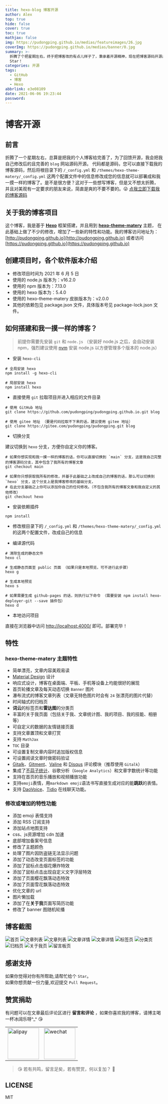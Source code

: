 ```yaml
---
title: hexo-blog 博客开源
author: Alex
top: true
hide: false
cover: true
toc: true
mathjax: false
img: https://pudongping.github.io/medias/featureimages/26.jpg
coverImg: https://pudongping.github.io/medias/banner/0.jpg
summary: >-
  折腾了个把星期左右，终于把博客改的有点儿样子了，秉承着开源精神，现在把博客源码开源出来。如果你也想拥有和我一摸一样的博客，那么赶紧来试试吧！如果你喜欢，请记得给个
  Star！
categories: 开源
tags:
  - GitHub
  - 博客
  - Hexo
abbrlink: e3e08109
date: 2021-06-06 19:23:44
password:
---
```


# 博客开源

## 前言

折腾了一个星期左右，总算是把我的个人博客给完善了，为了回馈开源，我会把我自己修改后的且完善的 `blog` 网站源码开源。
代码都是源码，您可以直接下载我的博客源码，然后将根目录下的 `/_config.yml` 和 `/themes/hexo-theme-matery/_config.yml`
这两个配置文件中的信息修改成您的信息就可以部署成和我一摸一样的博客了。是不是很方便？这对于一些想写博客，但是又不想太折腾，
并且对美观有一定要求的朋友来说，简直是爽的不要不要的。😜 [点我立即下载我的博客源码](https://github.com/pudongping/pudongping.github.io)

## 关于我的博客项目

这个博客，我是基于 **[Hexo](https://hexo.io/zh-cn/docs/)** 框架搭建，并且用到 **[hexo-theme-matery](https://github.com/blinkfox/hexo-theme-matery)** 主题，
在此基础上做了不少的修改，增加了一些新的特性和功能。我的博客访问地址为：[http://pudongping.github.io](http://pudongping.github.io) 或者访问 [https://pudongping.github.io](https://pudongping.github.io)

## 创建项目时，各个软件版本介绍
- 修改项目时间为 2021 年 6 月 5 日
- 使用的 node.js 版本为：v16.2.0
- 使用的 npm 版本为：7.13.0
- 使用的 hexo 版本为：5.4.0
- 使用的 hexo-theme-matery 皮肤版本为：v2.0.0
- 其他的依赖包见 package.json 文件，具体版本号见 package-lock.json 文件。

## 如何搭建和我一摸一样的博客？

> 前提你需要先安装 `git` 和 `node.js` （安装好 node.js 之后，会自动安装 npm，强烈建议使用 [nvm](https://github.com/nvm-sh/nvm) 安装 node.js 以方便管理多个版本的 node.js）

- 安装 `hexo-cli`

```shell
# 全局安装 hexo
npm install -g hexo-cli

# 局部安装 hexo
npm install hexo

```

- 直接使用 `git` 拉取项目并进入相应的文件目录

```shell
# 使用 GitHub 地址
git clone https://github.com/pudongping/pudongping.github.io.git blog

# 使用 gitee 地址 （要是代码拉取不下来的话，建议使用 gitee 地址）
git clone https://gitee.com/pudongping/pudongping.git blog
```

- 切换分支

建议切换到 `hexo` 分支，方便你自定义你的博客。

```shell
# 如果你想实现和我一摸一样的博客的话，你可以直接切换到 `main` 分支，这是我自己完整的博客源码分支，其中包含了我所有的博客文章
git checkout main

# 如果你只想获取我所有的修改，并基于此基础之上改成自己的博客的话，那么可以切换到 `hexo` 分支，这个分支上是我博客修改的基础分支，
# 在此分支基础之上你可以添加你自己的任何修改。（不包含我所有的博客文章和我自定义的其他修改）
git checkout hexo
```

- 安装依赖插件

```shell
npm install
```

- 修改根目录下的 `/_config.yml` 和 `/themes/hexo-theme-matery/_config.yml` 的这两个配置文件，改成自己的信息

- 编译源代码

```shell
# 清除生成的静态文件
hexo cl

# 生成静态页面至 public 页面 （如果只是本地预览，可不进行此步骤）
hexo g

# 生成本地预览
hexo s

# 如果需要生成 github-pages 的话，则执行以下命令 （需要安装 npm install hexo-deployer-git --save 插件包）
hexo d
```

- 本地访问项目

直接在浏览器中访问 [http://localhost:4000/](http://localhost:4000/]) 即可。部署完毕！

## 特性

### hexo-theme-matery 主题特性

- 简单漂亮，文章内容美观易读
- [Material Design](https://material.io/) 设计
- 响应式设计，博客在桌面端、平板、手机等设备上均能很好的展现
- 首页轮播文章及每天动态切换 `Banner` 图片
- 瀑布流式的博客文章列表（文章无特色图片时会有 `24` 张漂亮的图片代替）
- 时间轴式的归档页
- **词云**的标签页和**雷达图**的分类页
- 丰富的关于我页面（包括关于我、文章统计图、我的项目、我的技能、相册等）
- 可自定义的数据的友情链接页面
- 支持文章置顶和文章打赏
- 支持 `MathJax`
- `TOC` 目录
- 可设置复制文章内容时追加版权信息
- 可设置阅读文章时做密码验证
- [Gitalk](https://gitalk.github.io/)、[Gitment](https://imsun.github.io/gitment/)、[Valine](https://valine.js.org/) 和 [Disqus](https://disqus.com/) 评论模块（推荐使用 `Gitalk`）
- 集成了[不蒜子统计](http://busuanzi.ibruce.info/)、谷歌分析（`Google Analytics`）和文章字数统计等功能
- 支持在首页的音乐播放和视频播放功能
- 支持`emoji`表情，用`markdown emoji`语法书写直接生成对应的能**跳跃**的表情。
- 支持 [DaoVoice](http://www.daovoice.io/)、[Tidio](https://www.tidio.com/) 在线聊天功能。

### 修改或增加的特性功能
- 添加 emoji 表情支持
- 添加 RSS 订阅支持
- 添加站点地图支持
- css、js资源增加 cdn 加速
- 底部增加备案号信息
- 修改了主题颜色
- 处理了图片因防盗链无法显示问题
- 添加了动态改变页面标签的功能
- 添加了鼠标点击烟花爆炸特效
- 添加了鼠标点击出现自定义文字浮层特效
- 添加了页面樱花飘落动态特效
- 添加了页面雪花飘落动态特效
- 优化文章的 url
- 图片懒加载
- 添加了在**关于我**页面写简历功能
- 修改了 banner 图随机轮播

## 博客截图

![首页](https://pudongping.github.io/medias/sample/page.png)
![文章列表](https://pudongping.github.io/medias/sample/articles-list.png)
![文章列表](https://pudongping.github.io/medias/sample/articles-list-1.png)
![文章详情](https://pudongping.github.io/medias/sample/article-detail.png)
![文章详情](https://pudongping.github.io/medias/sample/article-detail-1.png)
![标签页](https://pudongping.github.io/medias/sample/tags.png)
![分类页](https://pudongping.github.io/medias/sample/categories.png)
![归档页](https://pudongping.github.io/medias/sample/archives.png)
![关于我页](https://pudongping.github.io/medias/sample/about-me.png)
![留言板页](https://pudongping.github.io/medias/sample/contact.png)

## 感谢支持

如果你觉得对你有所帮助,请帮忙给个 `Star`。  
如果你想贡献一份力量,欢迎提交 `Pull Request`。

## 赞赏捐助

有问题可以在文章最后评论区进行 **留言和评论** ，如果你喜欢我的博客，请博主喝一杯冰阔乐呀^_^ 😘

<table>
  <tr>
    <td>
        <img width="100" src="https://pudongping.github.io/medias/reward/alipay.png" alt="alipay" >
    </td>
    <td>
        <img width="100" src="https://pudongping.github.io/medias/reward/wechat.png" alt="wechat" >
    </td>
  </tr>
</table>


> 😘 若有共鸣，留言足矣，若有赞赏，何以复加？ 🤞

## LICENSE

MIT
